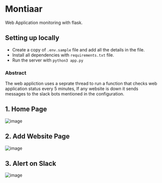 ﻿# Montiaar
Web Application monitoring with flask.


## Setting up locally 
* Create a copy of `.env.sample` file and add all the details in the file.
* Install all dependencies with `requirements.txt` file.
* Run the server with `python3 app.py`


### Abstract
The web appliction uses a seprate thread to run a function that checks web application status every 5 minutes, If any website is down it sends messages to the slack bots mentioned in the configuration.

## 1. Home Page  
![image](https://github.com/user-attachments/assets/1bc4da39-47f3-4d2a-82bf-327b657436f6)  

## 2. Add Website Page  
![image](https://github.com/user-attachments/assets/43b1d601-7a15-4a73-925f-882454ec3f96)  

## 3. Alert on Slack  
![image](https://github.com/user-attachments/assets/73f1096c-d0ab-442a-9f1f-7db245d9215f)  

